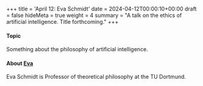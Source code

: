 +++
title = 'April 12: Eva Schmidt'
date = 2024-04-12T00:00:10+00:00
draft = false
hideMeta = true
weight = 4
summary = "A talk on the ethics of artificial intelligence. Title forthcoming."
+++


#### Topic
Something about the philosophy of artificial intelligence.  

#### About [Eva](https://ipp.ht.tu-dortmund.de/institut/personen/professorinnen-und-professoren/prof-dr-eva-schmidt/)
Eva Schmidt is Professor of theoretical philosophy at the TU Dortmund. 
